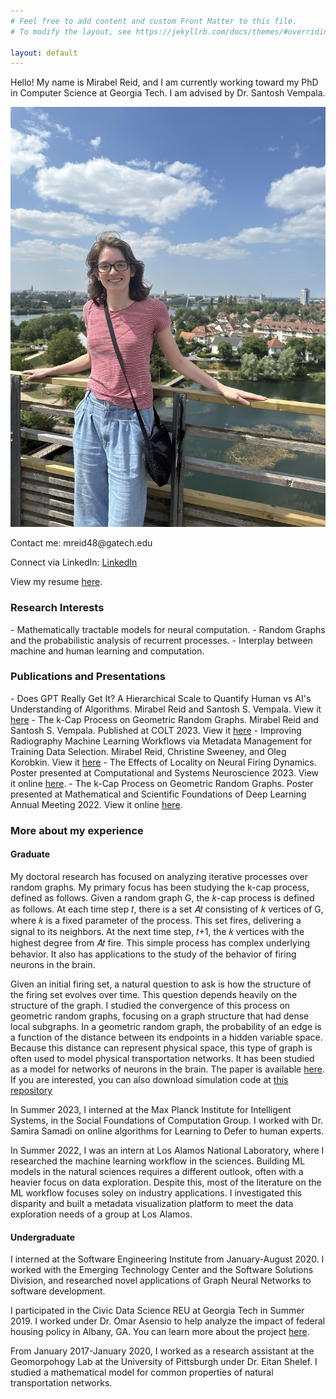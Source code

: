 ```yaml
---
# Feel free to add content and custom Front Matter to this file.
# To modify the layout, see https://jekyllrb.com/docs/themes/#overriding-theme-defaults

layout: default
---
```

<p> Hello! My name is Mirabel Reid, and I am currently working toward my PhD in Computer Science at Georgia Tech. I am advised by Dr. Santosh Vempala.</p>

![Photo](assets/Reid-photo.JPG)

<p>Contact me: mreid48@gatech.edu</p>

<p>Connect via LinkedIn: <a href="https://www.linkedin.com/in/mirabel-reid-b3b779156">LinkedIn</a></p>

<p> View my resume <a href="https://github.com/mirabelreid/mirabelreid.github.io/raw/master/Reid-Resume-Jul2024.pdf">here</a>. </p>


<h3>Research Interests</h3>
-  Mathematically tractable models for neural computation.  
-  Random Graphs and the probabilistic analysis of recurrent processes.
-  Interplay between machine and human learning and computation.
<h3>Publications and Presentations</h3>
- Does GPT Really Get It? A Hierarchical Scale to Quantify Human vs AI's Understanding of Algorithms. Mirabel Reid and Santosh S. Vempala. View it <a href="https://arxiv.org/abs/2406.14722">here</a>
-  The k-Cap Process on Geometric Random Graphs. Mirabel Reid and Santosh S. Vempala. Published at COLT 2023. View it <a href="https://proceedings.mlr.press/v195/reid23a/reid23a.pdf">here</a>
- Improving Radiography Machine Learning Workflows via Metadata Management for Training Data Selection. Mirabel Reid, Christine Sweeney, and Oleg Korobkin. View it <a href="https://arxiv.org/abs/2408.12655">here</a>
-  The Effects of Locality on Neural Firing Dynamics. Poster presented at Computational and Systems Neuroscience 2023. View it online <a href="https://github.com/mirabelreid/mirabelreid.github.io/raw/master/kcapcosyne.pdf">here</a>.
-  The k-Cap Process on Geometric Random Graphs. Poster presented at Mathematical and Scientific Foundations of Deep Learning Annual Meeting 2022. View it online  <a href="https://github.com/mirabelreid/mirabelreid.github.io/raw/master/kcapGRGPosterMoDL.pdf">here</a>.
<h3>More about my experience</h3>
<h4>Graduate</h4>
<p>My doctoral research has focused on analyzing iterative processes over random graphs. My primary focus has been studying the k-cap process, defined as follows. Given a random graph G, the 𝑘-cap process is defined as follows. At each time step 𝑡, there is a set 𝐴𝑡 consisting of 𝑘 vertices of G, where 𝑘 is a fixed parameter of the process. This set fires, delivering a signal to its neighbors. At the next time step, 𝑡+1, the 𝑘 vertices with the highest degree from 𝐴𝑡 fire. This simple process has complex underlying behavior. It also has applications to the study of the behavior of firing neurons in the brain.</p>

<p>Given an initial firing set, a natural question to ask is how the structure of the firing set evolves over time. This question depends heavily on the structure of the graph. I studied the convergence of this process on geometric random graphs, focusing on a graph structure that had dense local subgraphs. In a geometric random graph, the probability of an edge is a function of the distance between its endpoints in a hidden variable space. Because this distance can represent physical space, this type of graph is often used to model physical transportation networks. It has been studied as a model for networks of neurons in the brain. The paper is available <a href="https://proceedings.mlr.press/v195/reid23a/reid23a.pdf">here</a>. If you are interested, you can also download simulation code at <a href="https://github.com/mirabelreid/Assemblies-Simulations">this repository </a>
<p> In Summer 2023, I interned at the Max Planck Institute for Intelligent Systems, in the Social Foundations of Computation Group. I worked with Dr. Samira Samadi on online algorithms for Learning to Defer to human experts.</p>
 <p> In Summer 2022, I was an intern at Los Alamos National Laboratory, where I researched the machine learning workflow in the sciences. Building ML models in the natural sciences requires a different outlook, often with a heavier focus on data exploration. Despite this, most of the literature on the ML workflow focuses soley on industry applications. I investigated this disparity and built a metadata visualization platform to meet the data exploration needs of a group at Los Alamos.</p>

<h4>Undergraduate</h4>
<p> I interned at the Software Engineering Institute from January-August 2020. I worked with the Emerging Technology Center and the Software Solutions Division, and researched novel applications of Graph Neural Networks to software development.</p>
<p> I participated in the Civic Data Science REU at Georgia Tech in Summer 2019. I worked under Dr. Omar Asensio to help analyze the impact of federal housing policy in Albany, GA. You can learn more about the project <a href="https://civicdatascience.gatech.edu/project-blog/">here</a>.</p>
<p> From January 2017-January 2020, I worked as a research assistant at the Geomorpohogy Lab at the University of Pittsburgh under Dr. Eitan Shelef. I studied a mathematical model for common properties of natural transportation networks.</p>

